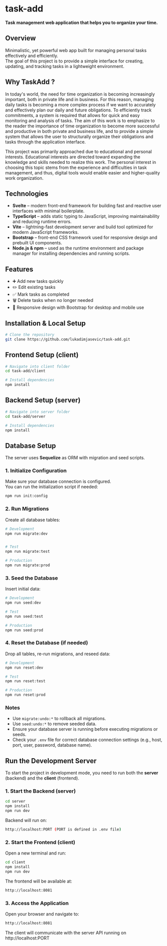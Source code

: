 # task-add

**Task management web application that helps you to organize your time.**

## Overview

Minimalistic, yet powerful web app built for managing personal tasks effectively and efficiently.  
The goal of this project is to provide a simple interface for creating, updating, and tracking tasks in a lightweight environment.

## Why TaskAdd ?

In today's world, the need for time organization is becoming increasingly important, both in private life and in business. For this reason, managing daily tasks is becoming a more complex process if we want to accurately and effectively plan our daily and future obligations. To efficiently track commitments, a system is required that allows for quick and easy monitoring and analysis of tasks. The aim of this work is to emphasize to the reader the importance of time organization to become more successful and productive in both private and business life, and to provide a simple system that allows the user to structurally organize their obligations and tasks through the application interface.

This project was primarily approached due to educational and personal interests. Educational interests are directed toward expanding the knowledge and skills needed to realize this work. The personal interest in choosing this topic stems from the experience and difficulties in task management, and thus, digital tools would enable easier and higher-quality work organization.

## Technologies

- **Svelte** – modern front-end framework for building fast and reactive user interfaces with minimal boilerplate.  
- **TypeScript** – adds static typing to JavaScript, improving maintainability and reducing runtime errors.  
- **Vite** – lightning-fast development server and build tool optimized for modern JavaScript frameworks.  
- **Bootstrap** – front-end CSS framework used for responsive design and prebuilt UI components. 
- **Node.js & npm** – used as the runtime environment and package manager for installing dependencies and running scripts.

## Features

- ➕ Add new tasks quickly  
- ✏️ Edit existing tasks  
- ✅ Mark tasks as completed  
- 🗑️ Delete tasks when no longer needed  
- 📱 Responsive design with Bootstrap for desktop and mobile use

## Installation & Local Setup

```bash
# Clone the repository
git clone https://github.com/lukadimjasevic/task-add.git
```

## Frontend Setup (client)
```bash
# Navigate into client folder
cd task-add/client

# Install dependencies
npm install
```

## Backend Setup (server)
```bash
# Navigate into server folder
cd task-add/server

# Install dependencies
npm install
```

## Database Setup

The server uses **Sequelize** as ORM with migration and seed scripts.

### 1. Initialize Configuration
Make sure your database connection is configured.  
You can run the initialization script if needed:

```bash
npm run init:config
```

### 2. Run Migrations

Create all database tables:

```bash
# Development
npm run migrate:dev


# Test
npm run migrate:test

# Production
npm run migrate:prod
```

### 3. Seed the Database

Insert initial data:

```bash
# Development
npm run seed:dev

# Test
npm run seed:test

# Production
npm run seed:prod
```

### 4. Reset the Database (if needed)

Drop all tables, re-run migrations, and reseed data:

```bash
# Development
npm run reset:dev

# Test
npm run reset:test

# Production
npm run reset:prod
```

### Notes

- Use `migrate:undo:*` to rollback all migrations.  
- Use `seed:undo:*` to remove seeded data.  
- Ensure your database server is running before executing migrations or seeds.  
- Check your `.env` file for correct database connection settings (e.g., host, port, user, password, database name).  

## Run the Development Server

To start the project in development mode, you need to run both the **server** (backend) and the **client** (frontend).

### 1. Start the Backend (server)

```bash
cd server
npm install
npm run dev
```

Backend will run on: 

```bash
http://localhost:PORT (PORT is defined in .env file)
```

### 2. Start the Frontend (client)

Open a new terminal and run:

```bash
cd client
npm install
npm run dev
```

The frontend will be available at:

```bash
http://localhost:8081
```

### 3. Access the Application

Open your browser and navigate to:

```bash
http://localhost:8081
```

The client will communicate with the server API running on http://localhost:PORT
